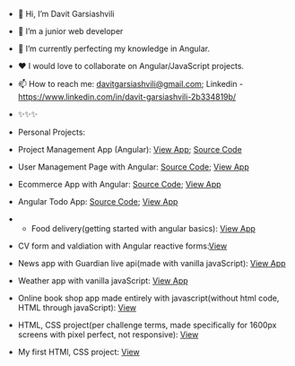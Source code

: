 - 👋 Hi, I’m Davit Garsiashvili
- 👀 I’m a junior web developer
- 🌱 I’m currently perfecting my knowledge in Angular.
- ❤️ I would love to collaborate on Angular/JavaScript projects.
- 📫 How to reach me:  davitgarsiashvili@gmail.com; Linkedin - https://www.linkedin.com/in/davit-garsiashvili-2b334819b/

- ✨✨✨ 
- Personal Projects: 
- Project Management App (Angular): [View App](https://project-management-app-19bb8.web.app/);   [Source Code](https://github.com/davitGarsia/Task-Manager/tree/finished)
- User Management Page with Angular: [Source Code](https://github.com/davitGarsia/User-Management-App); [View App](https://user-management-app-69b24.web.app/)
- Ecommerce App with Angular: [Source Code](https://github.com/davitGarsia/alte-ecommerce); [View App](https://ecommerce-app-97c49.web.app/)
- Angular Todo App: [Source Code](https://github.com/davitGarsia/Angular-Todo-App); [View App](https://angular-todo-app-44431.web.app/)
- - Food delivery(getting started with angular basics): [View App](https://food-delivery-236bc.web.app/)
- CV form and valdiation with Angular reactive forms:[View](https://angular-form-validation-7ee94.web.app/)
- News app with Guardian live api(made with vanilla javaScript): [View App](https://statuesque-chaja-ab0b10.netlify.app/)
- Weather app with vanilla javaScript: [View App](https://davitgarsia.github.io/JavaScript-Weather-App/)
- Online book shop app made entirely with javascript(without html code, HTML through javaScript): [View](https://davitgarsia.github.io/book-shop/)
- HTML, CSS project(per challenge terms, made specifically for 1600px screens with pixel perfect, not responsive): [View](https://davitgarsia.github.io/Online-Zoo/pages/main/)
- My first HTMl, CSS project: [View](https://davitgarsia.github.io/Photosoft/)

